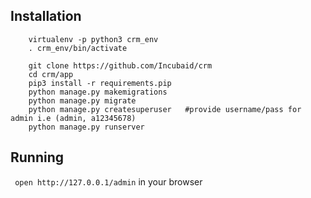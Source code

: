 ## Installation
```
    virtualenv -p python3 crm_env
    . crm_env/bin/activate

    git clone https://github.com/Incubaid/crm
    cd crm/app
    pip3 install -r requirements.pip
    python manage.py makemigrations
    python manage.py migrate
    python manage.py createsuperuser   #provide username/pass for admin i.e (admin, a12345678)
    python manage.py runserver
```

## Running
``` open http://127.0.0.1/admin``` in your browser
